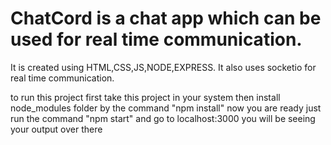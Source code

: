 # ChatCord is  a chat app which can be used for real time communication.
It  is created using HTML,CSS,JS,NODE,EXPRESS.
It also uses socketio for real time communication.

to run this project first take this project in your system then 
install node_modules folder by the command "npm install"
now you are ready 
just run the command "npm start"
and go to localhost:3000 you will be seeing your output over there

